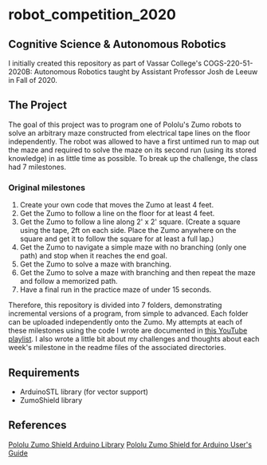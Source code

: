 # robot_competition_2020

## Cognitive Science & Autonomous Robotics
I initially created this repository as part of Vassar College's COGS-220-51-2020B: Autonomous Robotics taught by Assistant Professor Josh de Leeuw in Fall of 2020.

## The Project
The goal of this project was to program one of Pololu's Zumo robots to solve an arbitrary maze constructed from electrical tape lines on the floor independently.  The robot was allowed to have a first untimed run to map out the maze and required to solve the maze on its second run (using its stored knowledge) in as little time as possible.  To break up the challenge, the class had 7 milestones.

### Original milestones
1. Create your own code that moves the Zumo at least 4 feet.
2. Get the Zumo to follow a line on the floor for at least 4 feet.
3. Get the Zumo to follow a line along 2' x 2' square. (Create a square using the tape, 2ft on each side. Place the Zumo anywhere on the square and get it to follow the square for at least a full lap.)
4. Get the Zumo to navigate a simple maze with no branching (only one path) and stop when it reaches the end goal.
5. Get the Zumo to solve a maze with branching.
6. Get the Zumo to solve a maze with branching and then repeat the maze and follow a memorized path.
7. Have a final run in the practice maze of under 15 seconds.

Therefore, this repository is divided into 7 folders, demonstrating incremental versions of a program, from simple to advanced.  Each folder can be uploaded independently onto the Zumo.  My attempts at each of these milestones using the code I wrote are documented in [this YouTube playlist](https://www.youtube.com/playlist?list=PL_vwT-3yRaUgX_wOFEYApaCMzTHfuzczx).  I also wrote a little bit about my challenges and thoughts about each week's milestone in the readme files of the associated directories.

## Requirements
- ArduinoSTL library (for vector support)
- ZumoShield library

## References
[Pololu Zumo Shield Arduino Library](https://pololu.github.io/zumo-shield-arduino-library/)
[Pololu Zumo Shield for Arduino User's Guide](https://www.pololu.com/docs/0J57)